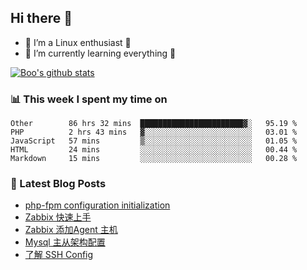 ## Hi there 👋
* 🔭 I’m a Linux enthusiast 🐧️
* 🏃️ I’m currently learning everything 🏃️

[![Boo's github stats](https://github-readme-stats.vercel.app/api?username=0xAiKang)](https://github.com/anuraghazra/github-readme-stats)

<!-- [![Most Used Langs](https://github-readme-stats.vercel.app/api/top-langs/?username=0xAiKang)](https://github.com/anuraghazra/github-readme-stats) -->

### 📊 This week I spent my time on
<!--START_SECTION:waka-->
```text
Other        86 hrs 32 mins  ███████████████████████▓░   95.19 % 
PHP          2 hrs 43 mins   ▓░░░░░░░░░░░░░░░░░░░░░░░░   03.01 % 
JavaScript   57 mins         ▒░░░░░░░░░░░░░░░░░░░░░░░░   01.05 % 
HTML         24 mins         ░░░░░░░░░░░░░░░░░░░░░░░░░   00.44 % 
Markdown     15 mins         ░░░░░░░░░░░░░░░░░░░░░░░░░   00.28 % 
```
<!--END_SECTION:waka-->

### 📕 Latest Blog Posts
<!-- BLOG-POST-LIST:START -->
- [php-fpm configuration initialization](https://www.0x2beace.com/php-fpm-configuration-initialization/)
- [Zabbix 快速上手](https://www.0x2beace.com/zabbix-quick-start/)
- [Zabbix 添加Agent 主机](https://www.0x2beace.com/zabbix-add-agent-host/)
- [Mysql 主从架构配置](https://www.0x2beace.com/mysql-master-slave-architecture-configuration/)
- [了解 SSH Config](https://www.0x2beace.com/understand-ssh-config/)
<!-- BLOG-POST-LIST:END -->

